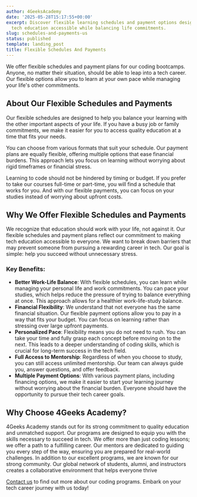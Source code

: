 ```yaml
---
author: 4GeeksAcademy
date: '2025-05-28T15:17:55+00:00'
excerpt: Discover flexible learning schedules and payment options designed to make
  tech education accessible while balancing life commitments.
slug: schedules-and-payments-us
status: published
template: landing_post
title: Flexible Schedules And Payments
---
```

We offer flexible schedules and payment plans for our coding bootcamps. Anyone, no matter their situation, should be able to leap into a tech career. Our flexible options allow you to learn at your own pace while managing your life's other commitments.

## About Our Flexible Schedules and Payments
Our flexible schedules are designed to help you balance your learning with the other important aspects of your life. If you have a busy job or family commitments, we make it easier for you to access quality education at a time that fits your needs.

You can choose from various formats that suit your schedule. Our payment plans are equally flexible, offering multiple options that ease financial burdens. This approach lets you focus on learning without worrying about rigid timeframes or financial stress.

Learning to code should not be hindered by timing or budget. If you prefer to take our courses full-time or part-time, you will find a schedule that works for you. And with our flexible payments, you can focus on your studies instead of worrying about upfront costs.


## Why We Offer Flexible Schedules and Payments

We recognize that education should work with your life, not against it. Our flexible schedules and payment plans reflect our commitment to making tech education accessible to everyone. We want to break down barriers that may prevent someone from pursuing a rewarding career in tech. Our goal is simple: help you succeed without unnecessary stress.

### Key Benefits:
- **Better Work-Life Balance**: With flexible schedules, you can learn while managing your personal life and work commitments. You can pace your studies, which helps reduce the pressure of trying to balance everything at once. This approach allows for a healthier work-life-study balance.
- **Financial Flexibility**:  We understand that not everyone has the same financial situation. Our flexible payment options allow you to pay in a way that fits your budget. You can focus on learning rather than stressing over large upfront payments.
- **Personalized Pace**: Flexibility means you do not need to rush. You can take your time and fully grasp each concept before moving on to the next. This leads to a deeper understanding of coding skills, which is crucial for long-term success in the tech field.
- **Full Access to Mentorship**:  Regardless of when you choose to study, you can still access unlimited mentorship. Our team can always guide you, answer questions, and offer feedback. 
- **Multiple Payment Options**: With various payment plans, including financing options, we make it easier to start your learning journey without worrying about the financial burden. Everyone should have the opportunity to pursue their tech career goals.

## Why Choose 4Geeks Academy?

4Geeks Academy stands out for its strong commitment to quality education and unmatched support. Our programs are designed to equip you with the skills necessary to succeed in tech. We offer more than just coding lessons; we offer a path to a fulfilling career. Our mentors are dedicated to guiding you every step of the way, ensuring you are prepared for real-world challenges.
In addition to our excellent programs, we are known for our strong community. Our global network of students, alumni, and instructors creates a collaborative environment that helps everyone thrive


[Contact us](https://4geeksacademy.com/us/contact) to find out more about our coding programs. Embark on your tech career journey with us today!